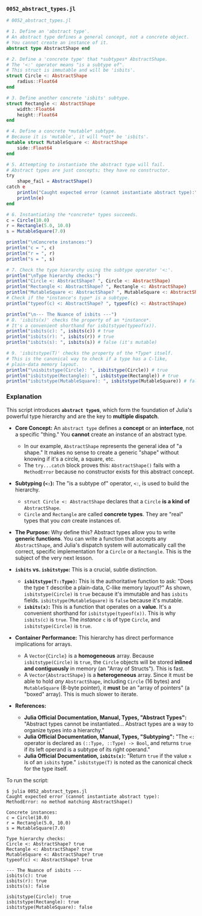 ### `0052_abstract_types.jl`

```julia
# 0052_abstract_types.jl

# 1. Define an 'abstract type'.
# An abstract type defines a general concept, not a concrete object.
# You cannot create an instance of it.
abstract type AbstractShape end

# 2. Define a 'concrete type' that *subtypes* AbstractShape.
# The '<:' operator means "is a subtype of".
# This struct is immutable and will be 'isbits'.
struct Circle <: AbstractShape
    radius::Float64
end

# 3. Define another concrete 'isbits' subtype.
struct Rectangle <: AbstractShape
    width::Float64
    height::Float64
end

# 4. Define a concrete *mutable* subtype.
# Because it is 'mutable', it will *not* be 'isbits'.
mutable struct MutableSquare <: AbstractShape
    side::Float64
end

# 5. Attempting to instantiate the abstract type will fail.
# Abstract types are just concepts; they have no constructor.
try
    shape_fail = AbstractShape()
catch e
    println("Caught expected error (cannot instantiate abstract type):")
    println(e)
end

# 6. Instantiating the *concrete* types succeeds.
c = Circle(10.0)
r = Rectangle(5.0, 10.0)
s = MutableSquare(7.0)

println("\nConcrete instances:")
println("c = ", c)
println("r = ", r)
println("s = ", s)

# 7. Check the type hierarchy using the subtype operator '<:'.
println("\nType hierarchy checks:")
println("Circle <: AbstractShape? ", Circle <: AbstractShape)
println("Rectangle <: AbstractShape? ", Rectangle <: AbstractShape)
println("MutableSquare <: AbstractShape? ", MutableSquare <: AbstractShape)
# Check if the *instance's type* is a subtype.
println("typeof(c) <: AbstractShape? ", typeof(c) <: AbstractShape)

println("\n--- The Nuance of isbits ---")
# 8. 'isbits(x)' checks the property of an *instance*.
# It's a convenient shorthand for isbitstype(typeof(x)).
println("isbits(c): ", isbits(c)) # true
println("isbits(r): ", isbits(r)) # true
println("isbits(s): ", isbits(s)) # false (it's mutable)

# 9. 'isbitstype(T)' checks the property of the *Type* itself.
# This is the canonical way to check if a type has a C-like,
# plain-data memory layout.
println("\nisbitstype(Circle): ", isbitstype(Circle)) # true
println("isbitstype(Rectangle): ", isbitstype(Rectangle)) # true
println("isbitstype(MutableSquare): ", isbitstype(MutableSquare)) # false
```

### Explanation

This script introduces **`abstract type`s**, which form the foundation of Julia's powerful type hierarchy and are the key to **multiple dispatch**.

  * **Core Concept:** An `abstract type` defines a **concept** or an **interface**, not a specific "thing." You **cannot** create an instance of an abstract type.

      * In our example, `AbstractShape` represents the general idea of "a shape." It makes no sense to create a generic "shape" without knowing if it's a circle, a square, etc.
      * The `try...catch` block proves this: `AbstractShape()` fails with a `MethodError` because no constructor exists for this abstract concept.

  * **Subtyping (`<:`):** The "is a subtype of" operator, `<:`, is used to build the hierarchy.

      * `struct Circle <: AbstractShape` declares that a `Circle` **is a kind of** `AbstractShape`.
      * `Circle` and `Rectangle` are called **concrete types**. They are "real" types that you *can* create instances of.

  * **The Purpose:** Why define this? Abstract types allow you to write **generic functions**. You can write a function that accepts any `AbstractShape`, and Julia's dispatch system will automatically call the correct, specific implementation for a `Circle` or a `Rectangle`. This is the subject of the very next lesson.

  * **`isbits` vs. `isbitstype`:** This is a crucial, subtle distinction.

      * **`isbitstype(T::Type)`:** This is the authoritative function to ask: "Does the type `T` describe a plain-data, C-like memory layout?" As shown, `isbitstype(Circle)` is `true` because it's immutable and has `isbits` fields. `isbitstype(MutableSquare)` is `false` because it's mutable.
      * **`isbits(x)`:** This is a function that operates on a **value**. It's a convenient shorthand for `isbitstype(typeof(x))`. This is why `isbits(c)` is `true`. The *instance* `c` is of type `Circle`, and `isbitstype(Circle)` is `true`.

  * **Container Performance:** This hierarchy has direct performance implications for arrays.

      * A `Vector{Circle}` is a **homogeneous** array. Because `isbitstype(Circle)` is `true`, the `Circle` objects will be stored **inlined and contiguously** in memory (an "Array of Structs"). This is fast.
      * A `Vector{AbstractShape}` is a **heterogeneous** array. Since it must be able to hold *any* `AbstractShape`, including `Circle` (16 bytes) and `MutableSquare` (8-byte pointer), it **must** be an "array of pointers" (a "boxed" array). This is much slower to iterate.

  * **References:**

      * **Julia Official Documentation, Manual, Types, "Abstract Types":** "Abstract types cannot be instantiated... Abstract types are a way to organize types into a hierarchy."
      * **Julia Official Documentation, Manual, Types, "Subtyping":** "The `<:` operator is declared as `(::Type, ::Type) -> Bool`, and returns `true` if its left operand is a subtype of its right operand."
      * **Julia Official Documentation, `isbits(x)`:** "Return `true` if the value `x` is of an `isbits` type." `isbitstype(T)` is noted as the canonical check for the type itself.

To run the script:

```shell
$ julia 0052_abstract_types.jl
Caught expected error (cannot instantiate abstract type):
MethodError: no method matching AbstractShape()

Concrete instances:
c = Circle(10.0)
r = Rectangle(5.0, 10.0)
s = MutableSquare(7.0)

Type hierarchy checks:
Circle <: AbstractShape? true
Rectangle <: AbstractShape? true
MutableSquare <: AbstractShape? true
typeof(c) <: AbstractShape? true

--- The Nuance of isbits ---
isbits(c): true
isbits(r): true
isbits(s): false

isbitstype(Circle): true
isbitstype(Rectangle): true
isbitstype(MutableSquare): false
```